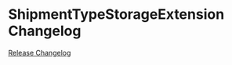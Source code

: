 # ShipmentTypeStorageExtension Changelog

[Release Changelog](https://github.com/spryker/shipment-type-storage-extension/releases)
